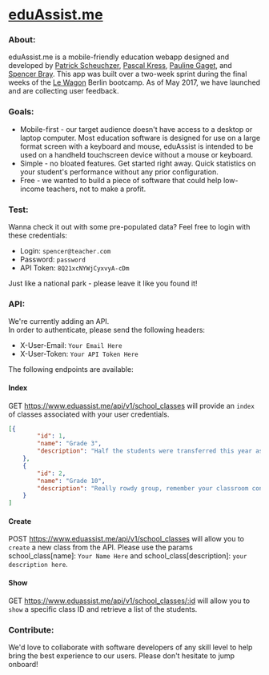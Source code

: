 # [eduAssist.me](https://www.eduassist.me)

### About:
eduAssist.me is a mobile-friendly education webapp designed and developed by [Patrick Scheuchzer](https://github.com/patrick-scheuchzer), [Pascal Kress](https://github.com/wabi69sabi), [Pauline Gaget](https://github.com/lupiane), and [Spencer Bray](https://github.com/letired).  This app was built over a two-week sprint during the final weeks of the [Le Wagon](https://lewagon.com) Berlin bootcamp. As of May 2017, we have launched and are collecting user feedback.

### Goals:
* Mobile-first - our target audience doesn't have access to a desktop or laptop computer.  Most education software is designed for use on a large format screen with a keyboard and mouse, eduAssist is intended to be used on a handheld touchscreen device without a mouse or keyboard.
* Simple - no bloated features. Get started right away. Quick statistics on your student's performance without any prior configuration.
* Free - we wanted to build a piece of software that could help low-income teachers, not to make a profit.

### Test:
Wanna check it out with some pre-populated data? Feel free to login with these credentials:

* Login: `spencer@teacher.com`
* Password: `password`
* API Token: `8Q21xcNYWjCyxvyA-cDm`

Just like a national park - please leave it like you found it!

### API:
We're currently adding an API.  
In order to authenticate, please send the following headers:

* X-User-Email: `Your Email Here`
* X-User-Token: `Your API Token Here`

The following endpoints are available:
#### Index
GET https://www.eduassist.me/api/v1/school_classes will provide an `index` of classes associated with your user credentials.
```json
[{
        "id": 1,
        "name": "Grade 3",
        "description": "Half the students were transferred this year as their old school was closed. Remember they're new in town!\n      Need extra attention in Math."
    },
    {
        "id": 2,
        "name": "Grade 10",
        "description": "Really rowdy group, remember your classroom control techniques.\r\n      They absolutely love stories about famous Nigerians in history!"
    }
]
```
#### Create
POST https://www.eduassist.me/api/v1/school_classes will allow you to `create` a new class from the API. Please use the params school_class[name]: `Your Name Here` and school_class[description]: `your description here`.
#### Show
GET https://www.eduassist.me/api/v1/school_classes/:id will allow you to `show` a specific class ID and retrieve a list of the students.

### Contribute:
We'd love to collaborate with software developers of any skill level to help bring the best experience to our users.  Please don't hesitate to jump onboard!
